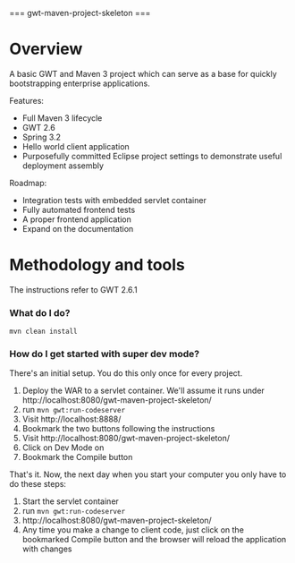 === gwt-maven-project-skeleton ===

# Overview

A basic GWT and Maven 3 project which can serve as a base for quickly bootstrapping enterprise applications. 

Features:

* Full Maven 3 lifecycle 
* GWT 2.6
* Spring 3.2
* Hello world client application
* Purposefully committed Eclipse project settings to demonstrate useful deployment assembly

Roadmap:

* Integration tests with embedded servlet container
* Fully automated frontend tests
* A proper frontend application
* Expand on the documentation

# Methodology and tools

The instructions refer to GWT 2.6.1

### What do I do?

```mvn clean install```

### How do I get started with super dev mode?

There's an initial setup. You do this only once for every project.

1. Deploy the WAR to a servlet container. We'll assume it runs under http://localhost:8080/gwt-maven-project-skeleton/
2. run ```mvn gwt:run-codeserver```
3. Visit http://localhost:8888/
4. Bookmark the two buttons following the instructions
5. Visit http://localhost:8080/gwt-maven-project-skeleton/
6. Click on Dev Mode on
7. Bookmark the Compile button

That's it. Now, the next day when you start your computer you only have to do these steps:

1. Start the servlet container
2. run ```mvn gwt:run-codeserver```
3. http://localhost:8080/gwt-maven-project-skeleton/
4. Any time you make a change to client code, just click on the bookmarked Compile button and the browser will reload the application with changes